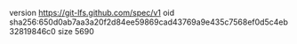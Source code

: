 version https://git-lfs.github.com/spec/v1
oid sha256:650d0ab7aa3a20f2d84ee59869cad43769a9e435c7568ef0d5c4eb32819846c0
size 5690
